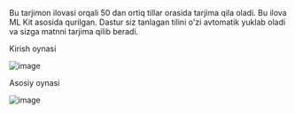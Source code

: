 Bu tarjimon ilovasi orqali 50 dan ortiq tillar orasida tarjima qila oladi. Bu ilova ML Kit asosida qurilgan. Dastur siz tanlagan tilini o'zi avtomatik yuklab oladi va sizga  matnni tarjima qilib beradi.

Kirish oynasi

![image](https://github.com/SaparbayevSarvarbek/TarjimonIlovasi/assets/155668531/0c16c0d2-f64e-4fc5-9bf2-7a9ecddca5f6)



Asosiy oynasi

![image](https://github.com/SaparbayevSarvarbek/TarjimonIlovasi/assets/155668531/4c118ca9-760d-4c2a-a0f6-a481a8d6e17f)

